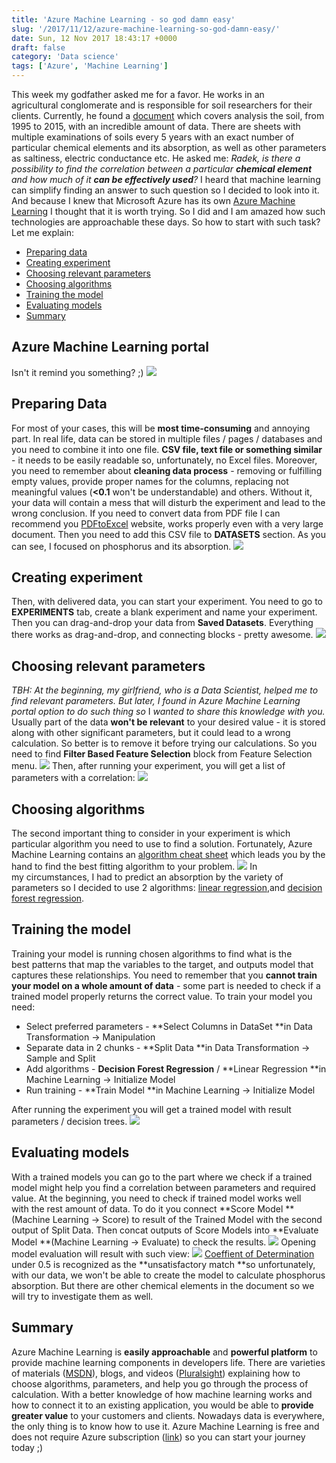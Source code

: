 ```yaml
---
title: 'Azure Machine Learning - so god damn easy'
slug: '/2017/11/12/azure-machine-learning-so-god-damn-easy/'
date: Sun, 12 Nov 2017 18:43:17 +0000
draft: false
category: 'Data science'
tags: ['Azure', 'Machine Learning']
---
```


This week my godfather asked me for a favor. He works in an agricultural conglomerate and is responsible for soil researchers for their clients. Currently, he found a [document](http://www.gios.gov.pl/images/dokumenty/pms/monitoring_jakosci_gleb/Raport_MChG_etap3.pdf) which covers analysis the soil, from 1995 to 2015, with an incredible amount of data. There are sheets with multiple examinations of soils every 5 years with an exact number of particular chemical elements and its absorption, as well as other parameters as saltiness, electric conductance etc. He asked me: _Radek, is there a possibility to find the correlation between a particular **chemical element** and how much of it **can be effectively used**?_ I heard that machine learning can simplify finding an answer to such question so I decided to look into it. And because I knew that Microsoft Azure has its own [Azure Machine Learning](https://europewest.studio.azureml.net/) I thought that it is worth trying. So I did and I am amazed how such technologies are approachable these days. So how to start with such task? Let me explain:

*   [Preparing data](#preparing-data)
*   [Creating experiment](#creating-experiment)
*   [Choosing relevant parameters](#choosing-relevant)
*   [Choosing algorithms](#choosing-algorithms)
*   [Training the model](#training-model)
*   [Evaluating models](#evaluating-models)
*   [Summary](#summary)

Azure Machine Learning portal
-----------------------------

Isn't it remind you something? ;) [![](http://radblog.pl/wp-content/uploads/2017/11/chrome_2017-11-12_01-07-05.png)](http://radblog.pl/wp-content/uploads/2017/11/chrome_2017-11-12_01-07-05.png)

Preparing Data
--------------

For most of your cases, this will be **most time-consuming** and annoying part. In real life, data can be stored in multiple files / pages / databases and you need to combine it into one file. **CSV file, text file or something similar** - it needs to be easily readable so, unfortunately, no Excel files. Moreover, you need to remember about **cleaning data process** - removing or fulfilling empty values, provide proper names for the columns, replacing not meaningful values (**<0.1** won't be understandable) and others. Without it, your data will contain a mess that will disturb the experiment and lead to the wrong conclusion. If you need to convert data from PDF file I can recommend you [PDFtoExcel](https://www.pdftoexcel.com/) website, works properly even with a very large document. Then you need to add this CSV file to **DATASETS** section. As you can see, I focused on phosphorus and its absorption. [![](http://radblog.pl/wp-content/uploads/2017/11/chrome_2017-11-12_14-55-50.png)](http://radblog.pl/wp-content/uploads/2017/11/chrome_2017-11-12_14-55-50.png)

Creating experiment
-------------------

Then, with delivered data, you can start your experiment. You need to go to **EXPERIMENTS** tab, create a blank experiment and name your experiment. Then you can drag-and-drop your data from **Saved Datasets**. Everything there works as drag-and-drop, and connecting blocks - pretty awesome. [![](http://radblog.pl/wp-content/uploads/2017/11/chrome_2017-11-12_16-07-51.png)](http://radblog.pl/wp-content/uploads/2017/11/chrome_2017-11-12_16-07-51.png)

Choosing relevant parameters
----------------------------

_TBH: At the beginning, my girlfriend, who is a Data Scientist, helped me to find relevant parameters. But later, I found in Azure Machine Learning portal option to do such thing so_ I _wanted to share this knowledge with you._ Usually part of the data **won't be relevant** to your desired value - it is stored along with other significant parameters, but it could lead to a wrong calculation. So better is to remove it before trying our calculations. So you need to find **Filter Based Feature Selection** block from Feature Selection menu. [![](http://radblog.pl/wp-content/uploads/2017/11/chrome_2017-11-12_16-08-39.png)](http://radblog.pl/wp-content/uploads/2017/11/chrome_2017-11-12_16-08-39.png) Then, after running your experiment, you will get a list of parameters with a correlation: [![](http://radblog.pl/wp-content/uploads/2017/11/chrome_2017-11-12_15-01-59.png)](http://radblog.pl/wp-content/uploads/2017/11/chrome_2017-11-12_15-01-59.png)

Choosing algorithms
-------------------

The second important thing to consider in your experiment is which particular algorithm you need to use to find a solution. Fortunately, Azure Machine Learning contains an [algorithm cheat sheet](https://docs.microsoft.com/en-us/azure/machine-learning/studio/algorithm-cheat-sheet) which leads you by the hand to find the best fitting algorithm to your problem. [![](http://radblog.pl/wp-content/uploads/2017/11/machine-learning-algorithm-cheat-sheet-small_v_0_6-01.png)](http://radblog.pl/wp-content/uploads/2017/11/machine-learning-algorithm-cheat-sheet-small_v_0_6-01.png) In my circumstances, I had to predict an absorption by the variety of parameters so I decided to use 2 algorithms: [linear regression](https://msdn.microsoft.com/en-us/library/azure/dn905978.aspx),and [decision forest regression](https://msdn.microsoft.com/en-us/library/azure/dn905862.aspx).

Training the model
------------------

Training your model is running chosen algorithms to find what is the best patterns that map the variables to the target, and outputs model that captures these relationships. You need to remember that you **cannot train your model on a whole amount of data** - some part is needed to check if a trained model properly returns the correct value. To train your model you need:

*   Select preferred parameters - **Select Columns in DataSet **in Data Transformation -> Manipulation
*   Separate data in 2 chunks - **Split Data **in Data Transformation -> Sample and Split
*   Add algorithms - **Decision Forest Regression** / **Linear Regression **in Machine Learning -> Initialize Model
*   Run training - **Train Model **in Machine Learning -> Initialize Model

After running the experiment you will get a trained model with result parameters / decision trees. [![](http://radblog.pl/wp-content/uploads/2017/11/chrome_2017-11-12_15-16-25.png)](http://radblog.pl/wp-content/uploads/2017/11/chrome_2017-11-12_15-16-25.png)

Evaluating models
-----------------

With a trained models you can go to the part where we check if a trained model might help you find a correlation between parameters and required value. At the beginning, you need to check if trained model works well with the rest amount of data. To do it you connect **Score Model **(Machine Learning -> Score) to result of the Trained Model with the second output of Split Data. Then concat outputs of Score Models into **Evaluate Model **(Machine Learning -> Evaluate) to check the results. [![](http://radblog.pl/wp-content/uploads/2017/11/chrome_2017-11-12_15-46-45.png)](http://radblog.pl/wp-content/uploads/2017/11/chrome_2017-11-12_15-46-45.png) Opening model evaluation will result with such view: [![](http://radblog.pl/wp-content/uploads/2017/11/chrome_2017-11-12_15-56-43.png)](http://radblog.pl/wp-content/uploads/2017/11/chrome_2017-11-12_15-56-43.png) [Coeffient of Determination](https://en.wikipedia.org/wiki/Coefficient_of_determination) under 0.5 is recognized as the **unsatisfactory match **so unfortunately, with our data, we won't be able to create the model to calculate phosphorus absorption. But there are other chemical elements in the document so we will try to investigate them as well.

Summary
-------

Azure Machine Learning is **easily approachable** and **powerful platform** to provide machine learning components in developers life. There are varieties of materials ([MSDN](https://docs.microsoft.com/en-us/azure/machine-learning/preview/overview-what-is-azure-ml)), blogs, and videos ([Pluralsight](https://app.pluralsight.com/library/courses/azure-machine-learning-getting-started/)) explaining how to choose algorithms, parameters, and help you go through the process of calculation. With a better knowledge of how machine learning works and how to connect it to an existing application, you would be able to **provide greater value** to your customers and clients. Nowadays data is everywhere, the only thing is to know how to use it. Azure Machine Learning is free and does not require Azure subscription ([link](https://azure.microsoft.com/en-us/pricing/details/machine-learning-studio/)) so you can start your journey today ;)